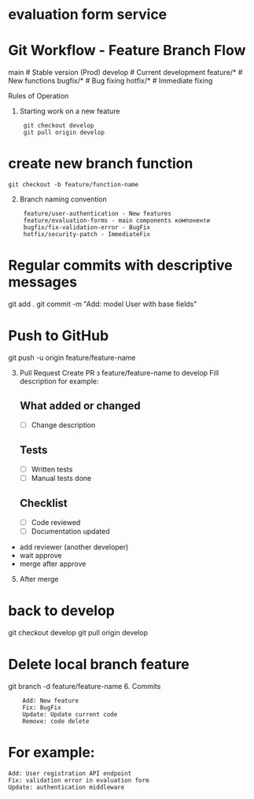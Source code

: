# evaluation form service

# Git Workflow - Feature Branch Flow

main        # Stable version (Prod)
develop     # Current development 
feature/*   # New functions
bugfix/*    # Bug fixing
hotfix/*    # Immediate fixing


Rules of Operation
1. Starting work on a new feature

        git checkout develop
        git pull origin develop

# create new branch function
    git checkout -b feature/function-name

2. Branch naming convention

        feature/user-authentication - New features
        feature/evaluation-forms - main components компоненти
        bugfix/fix-validation-error - BugFix
        hotfix/security-patch - ImmediateFix

# Regular commits with descriptive messages
git add .
git commit -m "Add: model User with base fields"
# Push to GitHub
git push -u origin feature/feature-name

3. Pull Request
Create PR з feature/feature-name to develop
Fill description for example:

   ## What added or changed
   - [ ] Change description
   
   ## Tests
   - [ ] Written tests
   - [ ] Manual tests done
   
   ## Checklist
   - [ ] Code reviewed
   - [ ] Documentation updated

- add reviewer (another developer)
- wait approve
- merge after approve

5. After merge
# back to develop
git checkout develop
git pull origin develop

# Delete local branch feature
git branch -d feature/feature-name
6. Commits

        Add: New feature
        Fix: BugFix
        Update: Update current code
        Remove: code delete

# For example:

    Add: User registration API endpoint
    Fix: validation error in evaluation form
    Update: authentication middleware